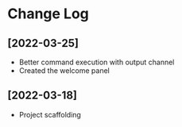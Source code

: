 # Change Log

## [2022-03-25]

- Better command execution with output channel
- Created the welcome panel

## [2022-03-18]

- Project scaffolding
